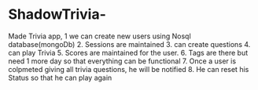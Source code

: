# ShadowTrivia-

Made Trivia app, 
1 we can create new users using Nosql database(mongoDb)
2. Sessions are maintained
3. can create questions 
4. can play Trivia
5. Scores are maintained for the user.
6. Tags are there but need 1 more day so that everything can be functional 
7. Once a user is colpmeted giving all trivia questions, he will be notified
8. He can reset his Status so that he can play again
